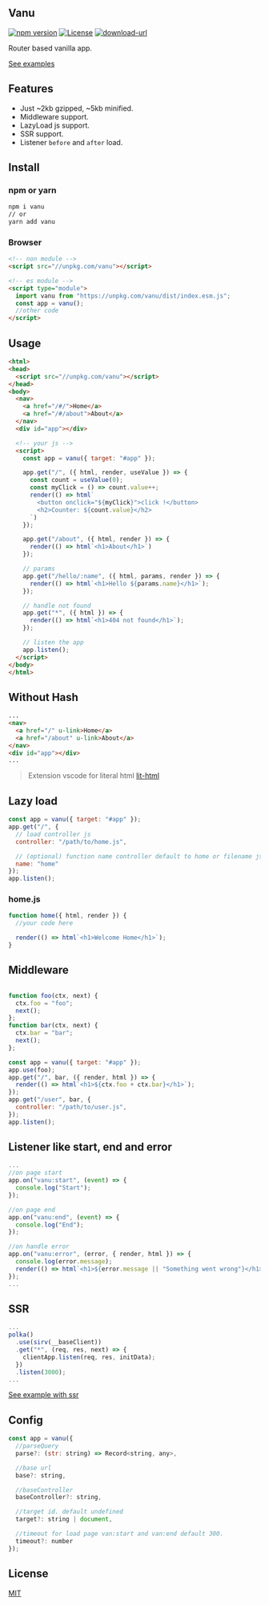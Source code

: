## Vanu

[![npm version](https://img.shields.io/badge/npm-0.0.3-blue.svg)](https://npmjs.org/package/vanu) 
[![License](https://img.shields.io/:license-mit-blue.svg)](http://badges.mit-license.org)
[![download-url](https://img.shields.io/npm/dm/vanu.svg)](https://npmjs.org/package/vanu)

Router based vanilla app.

[See examples](https://github.com/herudi/vanu/tree/master/examples)

## Features
- Just ~2kb gzipped, ~5kb minified.
- Middleware support.
- LazyLoad js support.
- SSR support.
- Listener `before` and `after` load.

## Install
### npm or yarn
```bash
npm i vanu
// or
yarn add vanu
```

### Browser
```html
<!-- non module -->
<script src="//unpkg.com/vanu"></script>

<!-- es module -->
<script type="module">
  import vanu from "https://unpkg.com/vanu/dist/index.esm.js";
  const app = vanu();
  //other code
</script>
```

## Usage

```html
<html>
<head>
  <script src="//unpkg.com/vanu"></script>
</head>
<body>
  <nav>
    <a href="/#/">Home</a>
    <a href="/#/about">About</a>
  </nav>
  <div id="app"></div>

  <!-- your js -->
  <script>
    const app = vanu({ target: "#app" });

    app.get("/", ({ html, render, useValue }) => {
      const count = useValue(0);
      const myClick = () => count.value++;
      render(() => html`
        <button onclick="${myClick}">click !</button>
        <h2>Counter: ${count.value}</h2>
      `)
    });

    app.get("/about", ({ html, render }) => {
      render(() => html`<h1>About</h1>`)
    });

    // params
    app.get("/hello/:name", ({ html, params, render }) => {
      render(() => html`<h1>Hello ${params.name}</h1>`);
    });

    // handle not found
    app.get("*", ({ html }) => {
      render(() => html`<h1>404 not found</h1>`);
    });

    // listen the app
    app.listen();
  </script>
</body>
</html>
```

## Without Hash
```html
...
<nav>
  <a href="/" u-link>Home</a>
  <a href="/about" u-link>About</a>
</nav>
<div id="app"></div>
...
```

> Extension vscode for literal html [lit-html](https://marketplace.visualstudio.com/items?itemName=bierner.lit-html)

## Lazy load
```js
const app = vanu({ target: "#app" });
app.get("/", {
  // load controller js
  controller: "/path/to/home.js",

  // (optional) function name controller default to home or filename js.
  name: "home"
});
app.listen();
```
### home.js
```js
function home({ html, render }) {
  //your code here

  render(() => html`<h1>Welcome Home</h1>`);
}
```

## Middleware
```js

function foo(ctx, next) {
  ctx.foo = "foo";
  next();
};
function bar(ctx, next) {
  ctx.bar = "bar";
  next();
};

const app = vanu({ target: "#app" });
app.use(foo);
app.get("/", bar, ({ render, html }) => {
  render(() => html`<h1>${ctx.foo + ctx.bar}</h1>`);
});
app.get("/user", bar, {
  controller: "/path/to/user.js",
});
app.listen();
```
## Listener like start, end and error
```js
...
//on page start
app.on("vanu:start", (event) => {
  console.log("Start");
});

//on page end
app.on("vanu:end", (event) => {
  console.log("End");
});

//on handle error
app.on("vanu:error", (error, { render, html }) => {
  console.log(error.message);
  render(() => html`<h1>${error.message || "Something went wrong"}</h1>`);
});
...
```
## SSR
```js
...
polka()
  .use(sirv(__baseClient))
  .get("*", (req, res, next) => {
    clientApp.listen(req, res, initData);
  })
  .listen(3000);
...
```
[See example with ssr](https://github.com/herudi/vanu/tree/master/examples/with-ssr)
## Config
```js
const app = vanu({
  //parseQuery
  parse?: (str: string) => Record<string, any>,

  //base url
  base?: string,

  //baseController
  baseController?: string,

  //target id. default undefined
  target?: string | document,

  //timeout for load page van:start and van:end default 300.
  timeout?: number
});
```

## License

[MIT](LICENSE)
